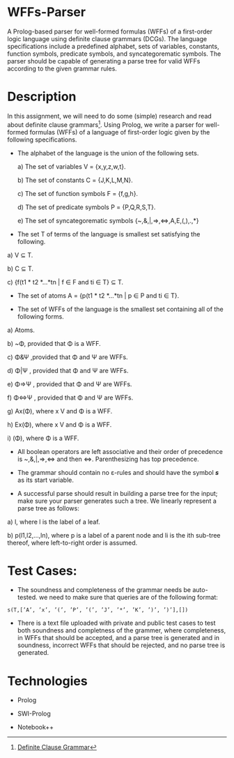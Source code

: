 # WFFs-Parser
A Prolog-based parser for well-formed formulas (WFFs) of a first-order logic language using definite clause grammars (DCGs). The language specifications include a predefined alphabet, sets of variables, constants, function symbols, predicate symbols, and syncategorematic symbols. The parser should be capable of generating a parse tree for valid WFFs according to the given grammar rules.

# Description
In this assignment, we will need to do some (simple) research and read about definite clause grammars[^1]. Using Prolog, we write a parser for well-formed formulas (WFFs) of a language of first-order logic given by the following specifications.

[^1]: [Definite Clause Grammar](https://en.wikipedia.org/wiki/Definite_clause_grammar)
- The alphabet of the language is the union of the following sets.
  
   a) The set of variables V = {x,y,z,w,t}.
 
   b) The set of constants C = {J,K,L,M,N}.
 
   c) The set of function symbols F = {f,g,h}.
 
   d) The set of predicate symbols P = {P,Q,R,S,T}.
 
   e) The set of syncategorematic symbols {~,&,|,=>,<=>,A,E,(,),.,*}
 
- The set T of terms of the language is smallest set satisfying the following.

 a) V ⊆ T.
 
 b) C ⊆ T.
 
 c) {f(t1 * t2 *...*tn | f ∈ F and ti ∈ T} ⊆ T.

- The set of atoms A = {p(t1 * t2 *...*tn | p ∈ P and ti ∈ T}.

- The set of WFFs of the language is the smallest set containing all of the following forms.
  
 a) Atoms.
 
 b) ~Φ, provided that Φ is a WFF.
 
 c) Φ&Ψ ,provided that Φ and Ψ are WFFs.
 
 d) Φ|Ψ , provided that Φ and Ψ are WFFs.
 
 e) Φ=>Ψ , provided that Φ and Ψ are WFFs.
 
 f) Φ<=>Ψ , provided that Φ and Ψ are WFFs.
 
 g) Ax(Φ), where x V and Φ is a WFF.
 
 h) Ex(Φ), where x V and Φ is a WFF.
 
 i) (Φ), where Φ is a WFF.
 
- All boolean operators are left associative and their order of precedence is ~,&,|,=>,<=> and then <=>. Parenthesizing has top precedence.

- The grammar should contain no ε-rules and should have the symbol ***s*** as its start variable.
  
- A successful parse should result in building a parse tree for the input; make sure your parser generates such a tree. We linearly represent a parse tree as follows:
  
 a) l, where l is the label of a leaf.
 
 b) p(l1,l2,...,ln), where p is a label of a parent node and li is the ith sub-tree thereof, where left-to-right order is assumed.

# Test Cases:
- The soundness and completeness of the grammar needs be auto-tested. we need to make sure that queries are of the following format:
```plaintext
s(T,[’A’, ’x’, ’(’, ’P’, ’(’, ’J’, ’*’, ’K’, ’)’, ’)’],[])
```
- There is a text file uploaded with private and public test cases to test both soundness and completness of the grammer, where completeness, in WFFs that should be accepted, and a parse tree is generated and in soundness, incorrect WFFs that should be rejected, and no parse tree is generated.

 # Technologies
- Prolog

- SWI-Prolog

- Notebook++
